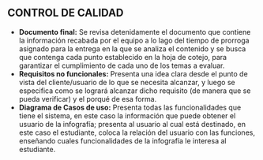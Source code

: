 ## CONTROL DE CALIDAD
  - **Documento final:** Se revisa detenidamente el documento que contiene la información recabada por el equipo a lo lago del tiempo de prorroga asignado para la entrega en la que se analiza el contenido y se busca que contenga cada punto establecido en la hoja de cotejo, para garantizar el cumplimiento de cada uno de los temas a evaluar.
  - **Requisitos no funcionales:** Presenta una idea clara desde el punto de vista del cliente/usuario de lo que se necesita alcanzar, y luego se especifica como se logrará alcanzar dicho requisito (de manera que se pueda verificar) y el porqué de esa forma. 
  - **Diagrama de Casos de uso:** Presenta todas las funcionalidades que tiene el sistema, en este caso la información que puede obtener el usuario de la infografía; presenta al usuario al cual está destinado, en este caso el estudiante, coloca la relación del usuario con las funciones, enseñando cuales funcionalidades de la infografía le interesa al estudiante.
